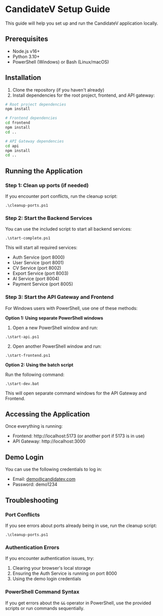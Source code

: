 # CandidateV Setup Guide

This guide will help you set up and run the CandidateV application locally.

## Prerequisites

- Node.js v16+
- Python 3.10+
- PowerShell (Windows) or Bash (Linux/macOS)

## Installation

1. Clone the repository (if you haven't already)
2. Install dependencies for the root project, frontend, and API gateway:

```bash
# Root project dependencies
npm install

# Frontend dependencies
cd frontend
npm install
cd ..

# API Gateway dependencies
cd api
npm install
cd ..
```

## Running the Application

### Step 1: Clean up ports (if needed)

If you encounter port conflicts, run the cleanup script:

```
.\cleanup-ports.ps1
```

### Step 2: Start the Backend Services

You can use the included script to start all backend services:

```
.\start-complete.ps1
```

This will start all required services:
- Auth Service (port 8000)
- User Service (port 8001)
- CV Service (port 8002)
- Export Service (port 8003)
- AI Service (port 8004)
- Payment Service (port 8005)

### Step 3: Start the API Gateway and Frontend

For Windows users with PowerShell, use one of these methods:

**Option 1: Using separate PowerShell windows**

1. Open a new PowerShell window and run:
```
.\start-api.ps1
```

2. Open another PowerShell window and run:
```
.\start-frontend.ps1
```

**Option 2: Using the batch script**

Run the following command:
```
.\start-dev.bat
```

This will open separate command windows for the API Gateway and Frontend.

## Accessing the Application

Once everything is running:

- Frontend: http://localhost:5173 (or another port if 5173 is in use)
- API Gateway: http://localhost:3000

## Demo Login

You can use the following credentials to log in:

- Email: demo@candidatev.com
- Password: demo1234

## Troubleshooting

### Port Conflicts

If you see errors about ports already being in use, run the cleanup script:

```
.\cleanup-ports.ps1
```

### Authentication Errors

If you encounter authentication issues, try:

1. Clearing your browser's local storage
2. Ensuring the Auth Service is running on port 8000
3. Using the demo login credentials

### PowerShell Command Syntax

If you get errors about the `&&` operator in PowerShell, use the provided scripts or run commands sequentially. 